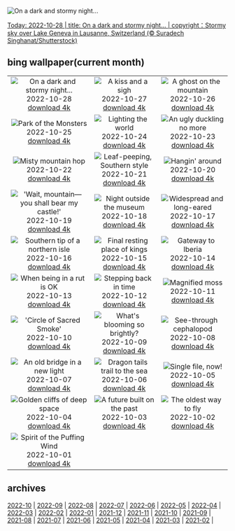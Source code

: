 ![On a dark and stormy night...](https://cn.bing.com/th?id=OHR.FrankensteinFriday_EN-US3119113489_UHD.jpg&w=1000)

[Today: 2022-10-28 | title: On a dark and stormy night... | copyright：Stormy sky over Lake Geneva in Lausanne, Switzerland (© Suradech Singhanat/Shutterstock)](https://cn.bing.com/th?id=OHR.FrankensteinFriday_EN-US3119113489_UHD.jpg)

## bing wallpaper(current month)

|  |  |  |
| :----: | :----: | :----: |
| ![On a dark and stormy night...](https://cn.bing.com/th?id=OHR.FrankensteinFriday_EN-US3119113489_UHD.jpg&pid=hp&w=384&h=216&rs=1&c=4) <br/>2022-10-28 [download 4k](https://cn.bing.com/th?id=OHR.FrankensteinFriday_EN-US3119113489_UHD.jpg)| ![A kiss and a sigh](https://cn.bing.com/th?id=OHR.BridgeofSighs_EN-US5335369208_UHD.jpg&pid=hp&w=384&h=216&rs=1&c=4) <br/>2022-10-27 [download 4k](https://cn.bing.com/th?id=OHR.BridgeofSighs_EN-US5335369208_UHD.jpg)| ![A ghost on the mountain](https://cn.bing.com/th?id=OHR.BrockenSpecter_EN-US5247366251_UHD.jpg&pid=hp&w=384&h=216&rs=1&c=4) <br/>2022-10-26 [download 4k](https://cn.bing.com/th?id=OHR.BrockenSpecter_EN-US5247366251_UHD.jpg)|
| ![Park of the Monsters](https://cn.bing.com/th?id=OHR.OrcusMouth_EN-US5010597701_UHD.jpg&pid=hp&w=384&h=216&rs=1&c=4) <br/>2022-10-25 [download 4k](https://cn.bing.com/th?id=OHR.OrcusMouth_EN-US5010597701_UHD.jpg)| ![Lighting the world](https://cn.bing.com/th?id=OHR.GuwahatiDiwali_EN-US3454357880_UHD.jpg&pid=hp&w=384&h=216&rs=1&c=4) <br/>2022-10-24 [download 4k](https://cn.bing.com/th?id=OHR.GuwahatiDiwali_EN-US3454357880_UHD.jpg)| ![An ugly duckling no more](https://cn.bing.com/th?id=OHR.Knobbelzwaan_EN-US4809716001_UHD.jpg&pid=hp&w=384&h=216&rs=1&c=4) <br/>2022-10-23 [download 4k](https://cn.bing.com/th?id=OHR.Knobbelzwaan_EN-US4809716001_UHD.jpg)|
| ![Misty mountain hop](https://cn.bing.com/th?id=OHR.KarstMountains_EN-US4446699673_UHD.jpg&pid=hp&w=384&h=216&rs=1&c=4) <br/>2022-10-22 [download 4k](https://cn.bing.com/th?id=OHR.KarstMountains_EN-US4446699673_UHD.jpg)| ![Leaf-peeping, Southern style](https://cn.bing.com/th?id=OHR.GeorgiaCypress_EN-US2966839861_UHD.jpg&pid=hp&w=384&h=216&rs=1&c=4) <br/>2022-10-21 [download 4k](https://cn.bing.com/th?id=OHR.GeorgiaCypress_EN-US2966839861_UHD.jpg)| ![Hangin' around](https://cn.bing.com/th?id=OHR.SlothDay_EN-US8418438094_UHD.jpg&pid=hp&w=384&h=216&rs=1&c=4) <br/>2022-10-20 [download 4k](https://cn.bing.com/th?id=OHR.SlothDay_EN-US8418438094_UHD.jpg)|
| !['Wait, mountain—you shall bear my castle!'](https://cn.bing.com/th?id=OHR.WartburgCastle_EN-US8283353282_UHD.jpg&pid=hp&w=384&h=216&rs=1&c=4) <br/>2022-10-19 [download 4k](https://cn.bing.com/th?id=OHR.WartburgCastle_EN-US8283353282_UHD.jpg)| ![Night outside the museum](https://cn.bing.com/th?id=OHR.GB25Anni_EN-US8198972228_UHD.jpg&pid=hp&w=384&h=216&rs=1&c=4) <br/>2022-10-18 [download 4k](https://cn.bing.com/th?id=OHR.GB25Anni_EN-US8198972228_UHD.jpg)| ![Widespread and long-eared](https://cn.bing.com/th?id=OHR.SwedenOwl_EN-US8107135630_UHD.jpg&pid=hp&w=384&h=216&rs=1&c=4) <br/>2022-10-17 [download 4k](https://cn.bing.com/th?id=OHR.SwedenOwl_EN-US8107135630_UHD.jpg)|
| ![Southern tip of a northern isle](https://cn.bing.com/th?id=OHR.PrinceChristianSound_EN-US8033823843_UHD.jpg&pid=hp&w=384&h=216&rs=1&c=4) <br/>2022-10-16 [download 4k](https://cn.bing.com/th?id=OHR.PrinceChristianSound_EN-US8033823843_UHD.jpg)| ![Final resting place of kings](https://cn.bing.com/th?id=OHR.NaqsheRustam_EN-US7919143366_UHD.jpg&pid=hp&w=384&h=216&rs=1&c=4) <br/>2022-10-15 [download 4k](https://cn.bing.com/th?id=OHR.NaqsheRustam_EN-US7919143366_UHD.jpg)| ![Gateway to Iberia](https://cn.bing.com/th?id=OHR.RioArazas_EN-US7767502808_UHD.jpg&pid=hp&w=384&h=216&rs=1&c=4) <br/>2022-10-14 [download 4k](https://cn.bing.com/th?id=OHR.RioArazas_EN-US7767502808_UHD.jpg)|
| ![When being in a rut is OK](https://cn.bing.com/th?id=OHR.AlaskaMoose_EN-US7632880778_UHD.jpg&pid=hp&w=384&h=216&rs=1&c=4) <br/>2022-10-13 [download 4k](https://cn.bing.com/th?id=OHR.AlaskaMoose_EN-US7632880778_UHD.jpg)| ![Stepping back in time](https://cn.bing.com/th?id=OHR.AmmoniteGraveyard_EN-US7510840532_UHD.jpg&pid=hp&w=384&h=216&rs=1&c=4) <br/>2022-10-12 [download 4k](https://cn.bing.com/th?id=OHR.AmmoniteGraveyard_EN-US7510840532_UHD.jpg)| ![Magnified moss](https://cn.bing.com/th?id=OHR.TortulaMoss_EN-US7128071079_UHD.jpg&pid=hp&w=384&h=216&rs=1&c=4) <br/>2022-10-11 [download 4k](https://cn.bing.com/th?id=OHR.TortulaMoss_EN-US7128071079_UHD.jpg)|
| !['Circle of Sacred Smoke'](https://cn.bing.com/th?id=OHR.SacredSmoke_EN-US7047459944_UHD.jpg&pid=hp&w=384&h=216&rs=1&c=4) <br/>2022-10-10 [download 4k](https://cn.bing.com/th?id=OHR.SacredSmoke_EN-US7047459944_UHD.jpg)| ![What's blooming so brightly?](https://cn.bing.com/th?id=OHR.ChukchiSea_EN-US6494940864_UHD.jpg&pid=hp&w=384&h=216&rs=1&c=4) <br/>2022-10-09 [download 4k](https://cn.bing.com/th?id=OHR.ChukchiSea_EN-US6494940864_UHD.jpg)| ![See-through cephalopod](https://cn.bing.com/th?id=OHR.GlassOctopus_EN-US6394802515_UHD.jpg&pid=hp&w=384&h=216&rs=1&c=4) <br/>2022-10-08 [download 4k](https://cn.bing.com/th?id=OHR.GlassOctopus_EN-US6394802515_UHD.jpg)|
| ![An old bridge in a new light](https://cn.bing.com/th?id=OHR.OberbaumBridge_EN-US6324390642_UHD.jpg&pid=hp&w=384&h=216&rs=1&c=4) <br/>2022-10-07 [download 4k](https://cn.bing.com/th?id=OHR.OberbaumBridge_EN-US6324390642_UHD.jpg)| ![Dragon tails trail to the sea](https://cn.bing.com/th?id=OHR.BayofBiscay_EN-US8933430968_UHD.jpg&pid=hp&w=384&h=216&rs=1&c=4) <br/>2022-10-06 [download 4k](https://cn.bing.com/th?id=OHR.BayofBiscay_EN-US8933430968_UHD.jpg)| ![Single file, now!](https://cn.bing.com/th?id=OHR.FlamingoTeacher_EN-US8819896781_UHD.jpg&pid=hp&w=384&h=216&rs=1&c=4) <br/>2022-10-05 [download 4k](https://cn.bing.com/th?id=OHR.FlamingoTeacher_EN-US8819896781_UHD.jpg)|
| ![Golden cliffs of deep space](https://cn.bing.com/th?id=OHR.CosmicCliffs_EN-US8727581889_UHD.jpg&pid=hp&w=384&h=216&rs=1&c=4) <br/>2022-10-04 [download 4k](https://cn.bing.com/th?id=OHR.CosmicCliffs_EN-US8727581889_UHD.jpg)| ![A future built on the past](https://cn.bing.com/th?id=OHR.Porthuis_EN-US8462686696_UHD.jpg&pid=hp&w=384&h=216&rs=1&c=4) <br/>2022-10-03 [download 4k](https://cn.bing.com/th?id=OHR.Porthuis_EN-US8462686696_UHD.jpg)| ![The oldest way to fly](https://cn.bing.com/th?id=OHR.LotsOBalloons_EN-US8236203600_UHD.jpg&pid=hp&w=384&h=216&rs=1&c=4) <br/>2022-10-02 [download 4k](https://cn.bing.com/th?id=OHR.LotsOBalloons_EN-US8236203600_UHD.jpg)|
| ![Spirit of the Puffing Wind](https://cn.bing.com/th?id=OHR.BridalVeilFalls_EN-US8055892423_UHD.jpg&pid=hp&w=384&h=216&rs=1&c=4) <br/>2022-10-01 [download 4k](https://cn.bing.com/th?id=OHR.BridalVeilFalls_EN-US8055892423_UHD.jpg)|

## archives

[2022-10](https://github.com/acc8226/bing-wallpaper/tree/main/archives/2022-10.md) | [2022-09](https://github.com/acc8226/bing-wallpaper/tree/main/archives/2022-09.md) | [2022-08](https://github.com/acc8226/bing-wallpaper/tree/main/archives/2022-08.md) | [2022-07](https://github.com/acc8226/bing-wallpaper/tree/main/archives/2022-07.md) | [2022-06](https://github.com/acc8226/bing-wallpaper/tree/main/archives/2022-06.md) | [2022-05](https://github.com/acc8226/bing-wallpaper/tree/main/archives/2022-05.md) | [2022-04](https://github.com/acc8226/bing-wallpaper/tree/main/archives/2022-04.md) | [2022-03](https://github.com/acc8226/bing-wallpaper/tree/main/archives/2022-03.md) |
[2022-02](https://github.com/acc8226/bing-wallpaper/tree/main/archives/2022-02.md) | [2022-01](https://github.com/acc8226/bing-wallpaper/tree/main/archives/2022-01.md) | [2021-12](https://github.com/acc8226/bing-wallpaper/tree/main/archives/2021-12.md) | [2021-11](https://github.com/acc8226/bing-wallpaper/tree/main/archives/2021-11.md) | [2021-10](https://github.com/acc8226/bing-wallpaper/tree/main/archives/2021-10.md) | [2021-09](https://github.com/acc8226/bing-wallpaper/tree/main/archives/2021-09.md) | [2021-08](https://github.com/acc8226/bing-wallpaper/tree/main/archives/2021-08.md) | [2021-07](https://github.com/acc8226/bing-wallpaper/tree/main/archives/2021-07.md) |
[2021-06](https://github.com/acc8226/bing-wallpaper/tree/main/archives/2021-06.md) | [2021-05](https://github.com/acc8226/bing-wallpaper/tree/main/archives/2021-05.md) | [2021-04](https://github.com/acc8226/bing-wallpaper/tree/main/archives/2021-04.md) | [2021-03](https://github.com/acc8226/bing-wallpaper/tree/main/archives/2021-03.md) | [2021-02](https://github.com/acc8226/bing-wallpaper/tree/main/archives/2021-02.md) |
